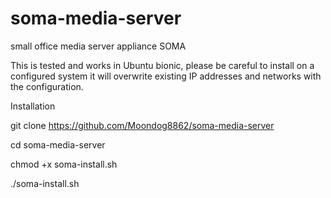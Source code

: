 # soma-media-server
small office media server appliance SOMA

This is tested and works in Ubuntu bionic, please be careful to install on a configured system
it will overwrite existing IP addresses and networks with the configuration.

Installation

git clone https://github.com/Moondog8862/soma-media-server

cd soma-media-server

chmod +x soma-install.sh

./soma-install.sh

